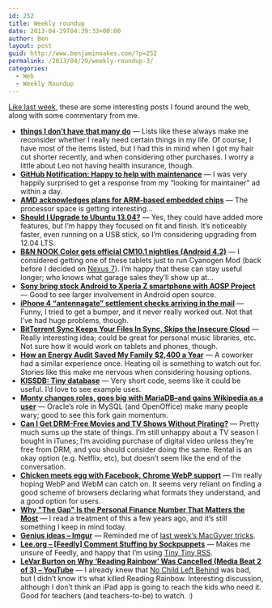 ```yaml
---
id: 252
title: Weekly roundup
date: 2013-04-29T04:39:33+00:00
author: Ben
layout: post
guid: http://www.benjaminoakes.com/?p=252
permalink: /2013/04/29/weekly-roundup-3/
categories:
  - Web
  - Weekly Roundup
---
```

[Like last week](http://www.benjaminoakes.com/2013/04/22/weekly-roundup-2/), these are some interesting posts I found around the web, along with some commentary from me.

  * **<a target="_blank" href="http://mnmlist.com/havent/">things I don&#8217;t have that many do</a>** &mdash; Lists like these always make me reconsider whether I really need certain things in my life. Of course, I have most of the items listed, but I had this in mind when I got my hair cut shorter recently, and when considering other purchases. I worry a little about Leo not having health insurance, though.
  * **<a target="_blank" href="https://github.com/benjaminoakes/delayed-plugins-airbrake/issues/1">GitHub Notification: Happy to help with maintenance</a>** &mdash; I was very happily surprised to get a response from my &#8220;looking for maintainer&#8221; ad within a day.
  * **<a target="_blank" href="http://liliputing.com/2013/04/amd-acknowledges-plans-for-arm-based-embedded-chips.html?utm_source=feedburner&#038;utm_medium=feed&#038;utm_campaign=Feed%3A+Liliputing+%28Liliputing%29">AMD acknowledges plans for ARM-based embedded chips</a>** &mdash; The processor space is getting interesting&#8230;
  * **<a target="_blank" href="http://www.omgubuntu.co.uk/2013/04/should-i-upgrade-to-ubuntu-13-04?utm_source=feedburner&#038;utm_medium=feed&#038;utm_campaign=Feed%3A+d0od+%28OMG%21+Ubuntu%21%29">Should I Upgrade to Ubuntu 13.04?</a>** &mdash; Yes, they could have added more features, but I&#8217;m happy they focused on fit and finish. It&#8217;s noticeably faster, even running on a USB stick, so I&#8217;m considering upgrading from 12.04 LTS.
  * **<a target="_blank" href="http://liliputing.com/2013/04/bn-nook-color-gets-official-cm10-1-nightlies-android-4-2.html?utm_source=feedburner&#038;utm_medium=feed&#038;utm_campaign=Feed%3A+Liliputing+%28Liliputing%29">B&N NOOK Color gets official CM10.1 nightlies (Android 4.2)</a>** &mdash; I considered getting one of these tablets just to run Cyanogen Mod (back before I decided on [Nexus 7](http://www.benjaminoakes.com/2013/02/11/is-an-ipad-mini-or-a-nexus-7-better-for-a-geek/)). I&#8217;m happy that these can stay useful longer; who knows what garage sales they&#8217;ll show up at&#8230;
  * **<a target="_blank" href="http://liliputing.com/2013/04/sony-bring-stock-android-to-xperia-z-smartphone-with-aosp-project.html?utm_source=feedburner&#038;utm_medium=feed&#038;utm_campaign=Feed%3A+Liliputing+%28Liliputing%29">Sony bring stock Android to Xperia Z smartphone with AOSP Project</a>** &mdash; Good to see larger involvement in Android open source.
  * **<a target="_blank" href="http://arstechnica.com/apple/2013/04/iphone-4-antennagate-settlement-checks-arriving-in-the-mail/">iPhone 4 &#8220;antennagate&#8221; settlement checks arriving in the mail</a>** &mdash; Funny, I tried to get a bumper, and it never really worked out. Not that I&#8217;ve had huge problems, though.
  * **<a target="_blank" href="http://lifehacker.com/bittorrent-sync-keeps-your-files-in-sync-skips-the-ins-478810621">BitTorrent Sync Keeps Your Files In Sync, Skips the Insecure Cloud</a>** &mdash; Really interesting idea; could be great for personal music libraries, etc. Not sure how it would work on tablets and phones, though.
  * **<a target="_blank" href="http://lifehacker.com/how-an-energy-audit-saved-my-family-2-400-a-year-477840207">How an Energy Audit Saved My Family $2,400 a Year</a>** &mdash; A coworker had a similar experience once. Heating oil is something to watch out for. Stories like this make me nervous when considering housing options.
  * **<a target="_blank" href="http://tinyapps.org/blog/nix/201304230700_tiny_database.html">KISSDB: Tiny database</a>** &mdash; Very short code, seems like it could be useful. I&#8217;d love to see example uses.
  * **<a target="_blank" href="http://arstechnica.com/information-technology/2013/04/monty-changes-roles-goes-big-with-mariadb-and-gains-wikipedia-as-a-user/">Monty changes roles, goes big with MariaDB&#8211;and gains Wikipedia as a user</a>** &mdash; Oracle&#8217;s role in MySQL (and OpenOffice) make many people wary; good to see this fork gain momentum.
  * **<a target="_blank" href="http://lifehacker.com/can-i-get-drm-free-movies-and-tv-shows-without-pirating-477555875">Can I Get DRM-Free Movies and TV Shows Without Pirating?</a>** &mdash; Pretty much sums up the state of things. I&#8217;m still unhappy about a TV season I bought in iTunes; I&#8217;m avoiding purchase of digital video unless they&#8217;re free from DRM, and you should consider doing the same. Rental is an okay option (e.g. Netflix, etc), but doesn&#8217;t seem like the end of the conversation.
  * **<a target="_blank" href="http://arstechnica.com/information-technology/2013/04/chicken-meets-egg-with-facebook-chrome-webp-support/">Chicken meets egg with Facebook, Chrome WebP support</a>** &mdash; I&#8217;m really hoping WebP and WebM can catch on. It seems very reliant on finding a good scheme of browsers declaring what formats they understand, and a good option for users.
  * **<a target="_blank" href="http://lifehacker.com/why-the-gap-is-the-personal-finance-number-that-matte-476815605">Why "The Gap" Is the Personal Finance Number That Matters the Most</a>** &mdash; I read a treatment of this a few years ago, and it&#8217;s still something I keep in mind today.
  * **<a target="_blank" href="http://imgur.com/gallery/WYEht">Genius ideas &#8211; Imgur</a>** &mdash; Reminded me of [last week&#8217;s MacGyver tricks](http://www.benjaminoakes.com/2013/04/22/weekly-roundup-2/).
  * **<a target="_blank" href="http://www.lee.org/blog/2013/04/05/comment-stuffing/">Lee.org &#8211; [Feedly] Comment Stuffing by Sockpuppets</a>** &mdash; Makes me unsure of Feedly, and happy that I&#8217;m using [Tiny Tiny RSS](http://tt-rss.org/redmine/projects/tt-rss/wiki).
  * **<a target="_blank" href="http://www.youtube.com/watch?v=Gi8adI4e2Lk">LeVar Burton on Why &#8216;Reading Rainbow&#8217; Was Cancelled (Media Beat 2 of 3) &#8211; YouTube</a>** &mdash; I already knew that [No Child Left Behind](http://en.wikipedia.org/wiki/No_child_left_behind) was bad, but I didn&#8217;t know it&#8217;s what killed Reading Rainbow. Interesting discussion, although I don&#8217;t think an iPad app is going to reach the kids who need it. Good for teachers (and teachers-to-be) to watch. :)